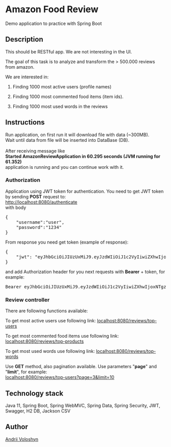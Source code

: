 # Amazon Food Review

Demo application to practice with Spring Boot

## Description

This should be RESTful app. We are not interesting in the UI.

The goal of this task is to analyze and transform the > 500.000 reviews from amazon.

We are interested in:

1) Finding 1000 most active users (profile names)

2) Finding 1000 most commented food items (item ids).

3) Finding 1000 most used words in the reviews

## Instructions

Run application, on first run it will download file with data (~300MB).<br>
Wait until data from file will be inserted into DataBase (DB).<br><br>
After receiving message like<br>
<b>Started AmazonReviewApplication in 60.295 seconds (JVM running for 61.352)</b><br>
application is running and you can continue work with it.

### Authorization

Application using JWT token for authentication.
You need to get JWT token by sending **POST** request to:<br>
<a href="http://localhost:8080/authenticate">http://localhost:8080/authenticate</a><br>
with body 
<pre>
{
    "username":"user", 
    "password":"1234"
}
</pre>
From response you need get token (example of response):
<pre>
{
    "jwt": "eyJhbGciOiJIUzUxMiJ9.eyJzdWIiOiJ1c2VyIiwiZXhwIjoxNTgzNzgwMDE1LCJpYXQiOjE1ODM3NjIwMTV9.E2Hc-Kdytev220OG83Fgpu3PF7Y11eV036lOpeq6JvlJx2l0QufpcGFKZijpNpo1kWAyTcb3KWrqKPEC-m6M_g"
}
</pre>
and add Authorization header for you next requests with **Bearer** + token, for example:<br>
<pre>
Bearer eyJhbGciOiJIUzUxMiJ9.eyJzdWIiOiJ1c2VyIiwiZXhwIjoxNTgzNzgwMDE1LCJpYXQiOjE1ODM3NjIwMTV9.E2Hc-Kdytev220OG83Fgpu3PF7Y11eV036lOpeq6JvlJx2l0QufpcGFKZijpNpo1kWAyTcb3KWrqKPEC-m6M_g
</pre>

### Review controller

There are following functions available:

To get most active users use following link:
<a href="http://localhost:8080/reviews/top-users">localhost:8080/reviews/top-users</a>

To get most commented food items use following link:
<a href="http://localhost:8080/reviews/top-products">localhost:8080/reviews/top-products</a>

To get most used words use following link:
<a href="http://localhost:8080/reviews/top-words">localhost:8080/reviews/top-words</a>

Use **GET** method, also pagination available.
Use parameters "**page**" and "**limit**", for example:<br>
<a href="http://localhost:8080/reviews/top-users?page=3&limit=10">localhost:8080/reviews/top-users?page=3&limit=10</a>

## Technology stack

Java 11, Spring Boot, Spring WebMVC, Spring Data, Spring Security, JWT, Swagger, H2 DB, Jackson CSV

## Author

<a href="https://github.com/ElvenNurse">Andrii Voloshyn</a>
